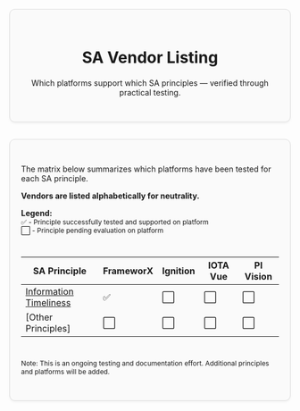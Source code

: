 <div style="border: 1px solid #ddd; border-radius: 10px; padding: 30px 20px; margin: 30px 0; background-color: #fafafa; box-shadow: 0 2px 4px rgba(0,0,0,0.05); text-align: center;">
  <div style="max-width: 600px; margin: 0 auto;">
    <h1 style="margin-bottom: 20px;">SA Vendor Listing</h1>
    <p>Which platforms support which SA principles — verified through practical testing.</p>
  </div>
</div>

<div style="border: 1px solid #ddd; border-radius: 10px; padding: 30px 20px; margin: 30px 0; background-color: #fafafa; box-shadow: 0 2px 4px rgba(0,0,0,0.05);">

The matrix below summarizes which platforms have been tested for each SA principle.

**Vendors are listed alphabetically for neutrality.**

<div style="height:0.0px;"></div>

**Legend:**  
<span style="font-size: 0.85em;">✅ - Principle successfully tested and supported on platform</span>  
<span style="font-size: 0.85em;">⬜ - Principle pending evaluation on platform</span>

<div style="height:10px;"></div>

| SA Principle | FrameworX | Ignition | IOTA Vue | PI Vision |
| --- | --- | --- | --- | --- |
| [Information Timeliness](../sa-principles/information-timeliness) | ✅ | ⬜ | ⬜ | ⬜ |
| [Other Principles] | ⬜ | ⬜ | ⬜ | ⬜ |

<div style="height:10px;"></div>

<span style="font-size: 0.85em;">Note: This is an ongoing testing and documentation effort. Additional principles and platforms will be added.</span>

</div>




